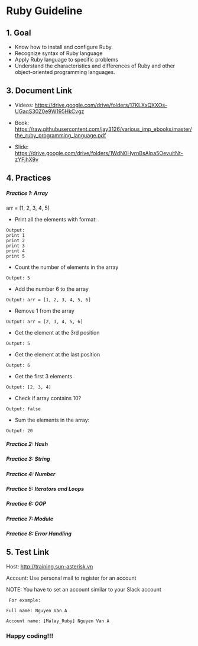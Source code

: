 # Ruby Guideline

## 1. Goal
   - Know how to install and configure Ruby.
   - Recognize syntax of Ruby language
   - Apply Ruby language to specific problems
   - Understand the characteristics and differences of Ruby and other object-oriented programming languages.


## 3. Document Link

- Videos: https://drive.google.com/drive/folders/17KLXxQXXOs-UGaqS30Z0e9W195HkCvgz


- Book: https://raw.githubusercontent.com/jay3126/various_imp_ebooks/master/the_ruby_programming_language.pdf


- Slide: https://drive.google.com/drive/folders/1WdN0HyrnBsAlpa5OevuitNt-zYFjhX9v

## 4. Practices
##### Practice 1: Array
arr = [1, 2, 3, 4, 5]

- Print all the elements with format:
```
Output:
print 1
print 2                                              
print 3                                              
print 4                                              
print 5
```
- Count the number of elements in the array
```
Output: 5
```
- Add the number 6 to the array
```
Output: arr = [1, 2, 3, 4, 5, 6]
```
- Remove 1 from the array
```
Output: arr = [2, 3, 4, 5, 6]
```
- Get the element at the 3rd position
```
Output: 5
```
- Get the element at the last position
```
Output: 6
```
- Get the first 3 elements
```
Output: [2, 3, 4]
```
- Check if array contains 10?
```
Output: false
```
- Sum the elements in the array:
```
Output: 20
```
##### Practice 2: Hash
##### Practice 3: String
##### Practice 4: Number
##### Practice 5: Iterators and Loops
##### Practice 6: OOP
##### Practice 7: Module
##### Practice 8: Error Handling

## 5. Test Link

Host: http://training.sun-asterisk.vn

Account: Use personal mail to register for an account

NOTE:  You have to set an account similar to your Slack account

  `` For example:``

  ``Full name: Nguyen Van A``

  ``Account name: [Malay_Ruby] Nguyen Van A``

### Happy coding!!!
